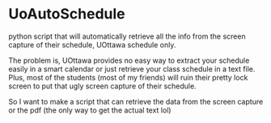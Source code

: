 # UoAutoSchedule
python script that will automatically retrieve all the info from the screen capture of their schedule, UOttawa schedule only.

The problem is, UOttawa provides no easy way to extract your schedule easily in a smart calendar or just retrieve your class schedule in a text file. Plus, most of the students (most of my friends) will ruin their pretty lock screen to put that ugly screen capture of their schedule.

So I want to make a script that can retrieve the data from the screen capture or the pdf (the only way to get the actual text lol)
